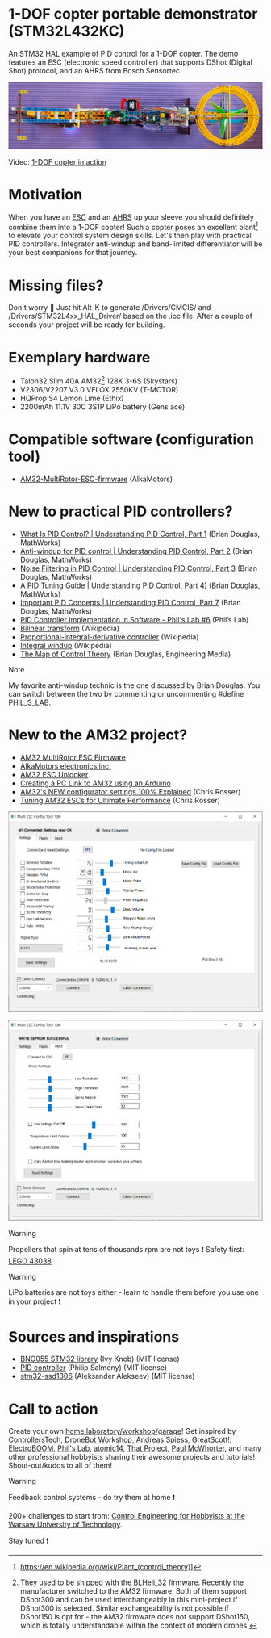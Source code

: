 # 1-DOF copter portable demonstrator (STM32L432KC)
An STM32 HAL example of PID control for a 1-DOF copter. The demo features an ESC (electronic speed controller) that supports DShot (Digital Shot) protocol, and an AHRS from Bosch Sensortec.

![1-DOF copter on tarmac](/Assets/Images/one_dof_copter_on_tarmac.jpg)

Video: [1-DOF copter in action](http://ufnalski.edu.pl/stm32_projects/one_dof_copter_bno055/one_dof_copter_in_action.mp4)

# Motivation
When you have an [ESC](https://github.com/ufnalski/dshot_pwm_dma_l432kc) and an [AHRS](https://github.com/ufnalski/ahrs_bno055_g474re) up your sleeve you should definitely combine them into a 1-DOF copter! Such a copter poses an excellent plant[^1] to elevate your control system design skills. Let's then play with practical PID controllers. Integrator anti-windup and band-limited differentiator will be your best companions for that journey.

[^1]: https://en.wikipedia.org/wiki/Plant_(control_theory)]

# Missing files?
Don't worry :slightly_smiling_face: Just hit Alt-K to generate /Drivers/CMCIS/ and /Drivers/STM32L4xx_HAL_Driver/ based on the .ioc file. After a couple of seconds your project will be ready for building.

# Exemplary hardware
* Talon32 Slim 40A AM32[^2] 128K 3-6S (Skystars)
* V2306/V2207 V3.0 VELOX 2550KV (T-MOTOR)
* HQProp S4 Lemon Lime (Ethix)
* 2200mAh 11.1V 30C 3S1P LiPo battery (Gens ace)

[^2]: They used to be shipped with the BLHeli_32 firmware. Recently the manufacturer switched to the AM32 firmware. Both of them support DShot300 and can be used interchangeably in this mini-project if DShot300 is selected. Similar exchangeability is not possible if DShot150 is opt for - the AM32 firmware does not support DShot150, which is totally understandable within the context of modern drones. 

# Compatible software (configuration tool)
* [AM32-MultiRotor-ESC-firmware](https://github.com/am32-firmware/AM32) (AlkaMotors)

# New to practical PID controllers?
* [What Is PID Control? | Understanding PID Control, Part 1](https://www.youtube.com/watch?v=wkfEZmsQqiA) (Brian Douglas, MathWorks)
* [Anti-windup for PID control | Understanding PID Control, Part 2](https://www.youtube.com/watch?v=NVLXCwc8HzM) (Brian Douglas, MathWorks)
* [Noise Filtering in PID Control | Understanding PID Control, Part 3](https://www.youtube.com/watch?v=7dUVdrs1e18) (Brian Douglas, MathWorks)
* [A PID Tuning Guide | Understanding PID Control, Part 4)](https://www.youtube.com/watch?v=sFOEsA0Irjs) (Brian Douglas, MathWorks)
* [Important PID Concepts | Understanding PID Control, Part 7](https://www.youtube.com/watch?v=tbgV6caAVcs) (Brian Douglas, MathWorks)
* [PID Controller Implementation in Software - Phil's Lab #6](https://www.youtube.com/watch?v=zOByx3Izf5U) (Phil’s Lab)
* [Bilinear transform](https://en.wikipedia.org/wiki/Bilinear_transform) (Wikipedia)
* [Proportional-integral-derivative controller](https://en.wikipedia.org/wiki/Proportional%E2%80%93integral%E2%80%93derivative_controller) (Wikipedia)
* [Integral windup](https://en.wikipedia.org/wiki/Integral_windup) (Wikipedia)
* [The Map of Control Theory](https://engineeringmedia.com/map-of-control) (Brian Douglas, Engineering Media)

> [!NOTE]
> My favorite anti-windup technic is the one discussed by Brian Douglas. You can switch between the two by commenting or uncommenting #define PHIL_S_LAB.

# New to the AM32 project?
* [AM32 MultiRotor ESC Firmware](https://am32.ca/)
* [AlkaMotors electronics inc.](https://github.com/am32-firmware)
* [AM32 ESC Unlocker](https://github.com/am32-firmware/AM32-unlocker)
* [Creating a PC Link to AM32 using an Arduino](https://github.com/am32-firmware/am32-wiki/blob/main/docs/guides/Arduino-PC-Link.md)
* [AM32's NEW configurator settings 100% Explained](https://www.youtube.com/watch?v=VCIpMOESqmw) (Chris Rosser)
* [Tuning AM32 ESCs for Ultimate Performance](https://www.youtube.com/watch?v=3SHzyUaypFw) (Chris Rosser)

![AM32 ESC Setup 1](/Assets/Images/am32_config_tool_1.PNG)

![AM32 ESC Setup 2](/Assets/Images/am32_config_tool_2.PNG)

> [!WARNING]
> Propellers that spin at tens of thousands rpm are not toys :exclamation: Safety first: [LEGO 43038](https://www.lego.com/en-au/pick-and-build/pick-a-brick?query=43038).

> [!WARNING]
> LiPo batteries are not toys either - learn to handle them before you use one in your project :exclamation:

# Sources and inspirations
* [BNO055 STM32 library](https://github.com/ivyknob/bno055_stm32) (Ivy Knob) (MIT license)
* [PID controller](https://github.com/pms67/PID) (Philip Salmony) (MIT license)
* [stm32-ssd1306](https://github.com/afiskon/stm32-ssd1306) (Aleksander Alekseev) (MIT license)

# Call to action
Create your own [home laboratory/workshop/garage](http://ufnalski.edu.pl/control_engineering_for_hobbyists/2024_dzien_otwarty_we/Dzien_Otwarty_WE_2024_Control_Engineering_for_Hobbyists.pdf)! Get inspired by [ControllersTech](https://www.youtube.com/@ControllersTech), [DroneBot Workshop](https://www.youtube.com/@Dronebotworkshop), [Andreas Spiess](https://www.youtube.com/@AndreasSpiess), [GreatScott!](https://www.youtube.com/@greatscottlab), [ElectroBOOM](https://www.youtube.com/@ElectroBOOM), [Phil's Lab](https://www.phils-lab.net/), [atomic14](https://www.youtube.com/@atomic14), [That Project](https://www.youtube.com/@ThatProject), [Paul McWhorter](https://www.youtube.com/@paulmcwhorter), and many other professional hobbyists sharing their awesome projects and tutorials! Shout-out/kudos to all of them!

> [!WARNING]
> Feedback control systems - do try them at home :exclamation:

200+ challenges to start from: [Control Engineering for Hobbyists at the Warsaw University of Technology](http://ufnalski.edu.pl/control_engineering_for_hobbyists/Control_Engineering_for_Hobbyists_list_of_challenges.pdf).

Stay tuned :exclamation:

